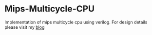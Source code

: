 # Mips-Multicycle-CPU
Implementation of mips multicycle cpu using verilog.
For design details please visit my [blog](https://lixinrui000.cn/mips多周期cpu设计/) 
